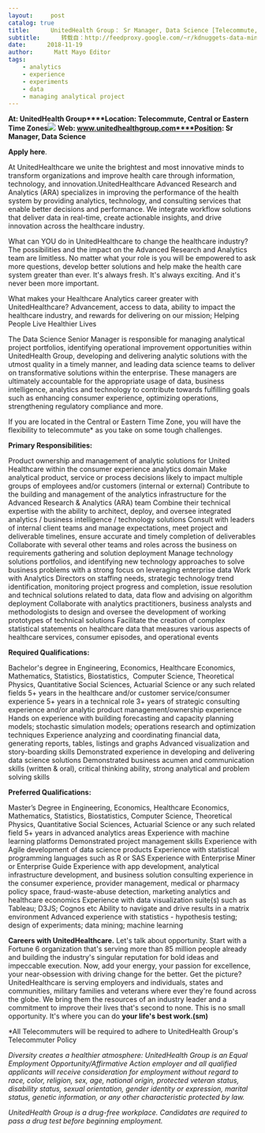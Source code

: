 ```yaml
---
layout:     post
catalog: true
title:      UnitedHealth Group： Sr Manager, Data Science [Telecommute, Central or Eastern Time Zones]
subtitle:      转载自：http://feedproxy.google.com/~r/kdnuggets-data-mining-analytics/~3/swglDcFdJcY/11-19-unitedhealth-group-manager-data-science.html
date:      2018-11-19
author:      Matt Mayo Editor
tags:
    - analytics
    - experience
    - experiments
    - data
    - managing analytical project
---
```


**At: UnitedHealth Group****Location: Telecommute, Central or Eastern Time Zones**![](http://feedproxy.google.com/jimg/uhg-logo.png)
**Web: www.unitedhealthgroup.com****Position: Sr Manager, Data Science**

**Apply here**.

At UnitedHealthcare we unite the brightest and most innovative minds to transform organizations and improve health care through information, technology, and innovation.UnitedHealthcare Advanced Research and Analytics (ARA) specializes in improving the performance of the health system by providing analytics, technology, and consulting services that enable better decisions and performance. We integrate workflow solutions that deliver data in real-time, create actionable insights, and drive innovation across the healthcare industry.

What can YOU do in UnitedHealthcare to change the healthcare industry? The possibilities and the impact on the Advanced Research and Analytics team are limitless. No matter what your role is you will be empowered to ask more questions, develop better solutions and help make the health care system greater than ever. It's always fresh. It's always exciting. And it's never been more important.

What makes your Healthcare Analytics career greater with UnitedHealthcare? Advancement, access to data, ability to impact the healthcare industry, and rewards for delivering on our mission; Helping People Live Healthier Lives

The Data Science Senior Manager is responsible for managing analytical project portfolios, identifying operational improvement opportunities within UnitedHealth Group, developing and delivering analytic solutions with the utmost quality in a timely manner, and leading data science teams to deliver on transformative solutions within the enterprise. These managers are ultimately accountable for the appropriate usage of data, business intelligence, analytics and technology to contribute towards fulfilling goals such as enhancing consumer experience, optimizing operations, strengthening regulatory compliance and more.

If you are located in the Central or Eastern Time Zone, you will have the flexibility to telecommute* as you take on some tough challenges.

**Primary Responsibilities:**

Product ownership and management of analytic solutions for United Healthcare within the consumer experience analytics domain
Make analytical product, service or process decisions likely to impact multiple groups of employees and/or customers (internal or external)
Contribute to the building and management of the analytics infrastructure for the Advanced Research & Analytics (ARA) team
Combine their technical expertise with the ability to architect, deploy, and oversee integrated analytics / business intelligence / technology solutions
Consult with leaders of internal client teams and manage expectations, meet project and deliverable timelines, ensure accurate and timely completion of deliverables
Collaborate with several other teams and roles across the business on requirements gathering and solution deployment
Manage technology solutions portfolios, and identifying new technology approaches to solve business problems with a strong focus on leveraging enterprise data
Work with Analytics Directors on staffing needs, strategic technology trend identification, monitoring project progress and completion, issue resolution and technical solutions related to data, data flow and advising on algorithm deployment
Collaborate with analytics practitioners, business analysts and methodologists to design and oversee the development of working prototypes of technical solutions
Facilitate the creation of complex statistical statements on healthcare data that measures various aspects of healthcare services, consumer episodes, and operational events

**Required Qualifications:**

Bachelor's degree in Engineering, Economics, Healthcare Economics, Mathematics, Statistics, Biostatistics,  Computer Science, Theoretical Physics, Quantitative Social Sciences, Actuarial Science or any such related fields
5+ years in the healthcare and/or customer service/consumer experience
5+ years in a technical role
3+ years of strategic consulting experience and/or analytic product management/ownership experience
Hands on experience with building forecasting and capacity planning models; stochastic simulation models; operations research and optimization techniques
Experience analyzing and coordinating financial data, generating reports, tables, listings and graphs
Advanced visualization and story-boarding skills
Demonstrated experience in developing and delivering data science solutions
Demonstrated business acumen and communication skills (written & oral), critical thinking ability, strong analytical and problem solving skills 

**Preferred Qualifications:**

Master’s Degree in Engineering, Economics, Healthcare Economics, Mathematics, Statistics, Biostatistics, Computer Science, Theoretical Physics, Quantitative Social Sciences, Actuarial Science or any such related field
5+ years in advanced analytics areas
Experience with machine learning platforms
Demonstrated project management skills
Experience with Agile development of data science products
Experience with statistical programming languages such as R or SAS
Experience with Enterprise Miner or Enterprise Guide
Experience with app development, analytical infrastructure development, and business solution consulting experience in the consumer experience, provider management, medical or pharmacy policy space, fraud-waste-abuse detection, marketing analytics and healthcare economics
Experience with data visualization suite(s) such as Tableau; D3JS; Cognos etc
Ability to navigate and drive results in a matrix environment
Advanced experience with statistics - hypothesis testing; design of experiments; data mining; machine learning

**Careers with UnitedHealthcare.** Let's talk about opportunity. Start with a Fortune 6 organization that's serving more than 85 million people already and building the industry's singular reputation for bold ideas and impeccable execution. Now, add your energy, your passion for excellence, your near-obsession with driving change for the better. Get the picture? UnitedHealthcare is serving employers and individuals, states and communities, military families and veterans where ever they're found across the globe. We bring them the resources of an industry leader and a commitment to improve their lives that's second to none. This is no small opportunity. It's where you can do **your life's best work.(sm)**

*All Telecommuters will be required to adhere to UnitedHealth Group's Telecommuter Policy

*Diversity creates a healthier atmosphere: UnitedHealth Group is an Equal Employment Opportunity/Affirmative Action employer and all qualified applicants will receive consideration for employment without regard to race, color, religion, sex, age, national origin, protected veteran status, disability status, sexual orientation, gender identity or expression, marital status, genetic information, or any other characteristic protected by law.*

*UnitedHealth Group is a drug-free workplace. Candidates are required to pass a drug test before beginning employment.*

